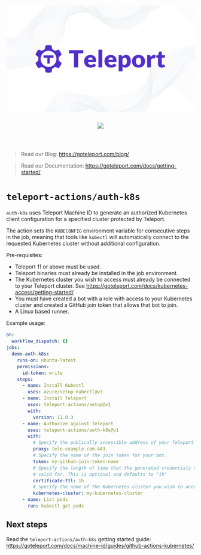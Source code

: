 <div align="center">
   <img src="https://github.com/gravitational/teleport-actions/raw/main/assets/img/readme-header.png" width=750/>
   <div align="center" style="padding: 25px">
      <a href="https://www.apache.org/licenses/LICENSE-2.0">
      <img src="https://img.shields.io/badge/Apache-2.0-red.svg" />
      </a>
   </div>
</div>
</br>

> Read our Blog: <https://goteleport.com/blog/>

> Read our Documentation: <https://goteleport.com/docs/getting-started/>

# `teleport-actions/auth-k8s`

`auth-k8s` uses Teleport Machine ID to generate an authorized Kubernetes client
configuration for a specified cluster protected by Teleport.

The action sets the `KUBECONFIG` environment variable for consecutive steps in
the job, meaning that tools like `kubectl` will automatically connect to the
requested Kubernetes cluster without additional configuration.

Pre-requisites:

- Teleport 11 or above must be used.
- Teleport binaries must already be installed in the job environment.
- The Kubernetes cluster you wish to access must already be connected to your
  Teleport cluster. See
  <https://goteleport.com/docs/kubernetes-access/getting-started/>
- You must have created a bot with a role with access to your Kubernetes cluster
  and created a GitHub join token that allows that bot to join.
- A Linux based runner.

Example usage:

```yaml
on:
  workflow_dispatch: {}
jobs:
  demo-auth-k8s:
    runs-on: ubuntu-latest
    permissions:
      id-token: write
    steps:
      - name: Install Kubectl
        uses: azure/setup-kubectl@v3
      - name: Install Teleport
        uses: teleport-actions/setup@v1
        with:
          version: 11.0.3
      - name: Authorize against Teleport
        uses: teleport-actions/auth-k8s@v1
        with:
          # Specify the publically accessible address of your Teleport proxy.
          proxy: tele.example.com:443
          # Specify the name of the join token for your bot.
          token: my-github-join-token-name
          # Specify the length of time that the generated credentials should be
          # valid for. This is optional and defaults to "1h"
          certificate-ttl: 1h
          # Specify the name of the Kubernetes cluster you wish to access.
          kubernetes-cluster: my-kubernetes-cluster
      - name: List pods
        run: kubectl get pods
```

## Next steps

Read the `teleport-actions/auth-k8s` getting started guide:
<https://goteleport.com/docs/machine-id/guides/github-actions-kubernetes/>
